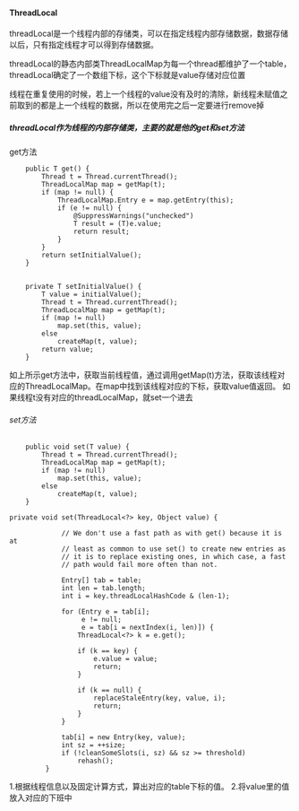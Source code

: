#### ThreadLocal

threadLocal是一个线程内部的存储类，可以在指定线程内部存储数据，数据存储以后，只有指定线程才可以得到存储数据。

threadLocal的静态内部类ThreadLocalMap为每一个thread都维护了一个table，threadLocal确定了一个数组下标，这个下标就是value存储对应位置

线程在重复使用的时候，若上一个线程的value没有及时的清除，新线程未赋值之前取到的都是上一个线程的数据，所以在使用完之后一定要进行remove掉

##### threadLocal作为线程的内部存储类，主要的就是他的get和set方法

get方法

```
    public T get() {
        Thread t = Thread.currentThread();
        ThreadLocalMap map = getMap(t);
        if (map != null) {
            ThreadLocalMap.Entry e = map.getEntry(this);
            if (e != null) {
                @SuppressWarnings("unchecked")
                T result = (T)e.value;
                return result;
            }
        }
        return setInitialValue();
    }
    
```
```
    private T setInitialValue() {
        T value = initialValue();
        Thread t = Thread.currentThread();
        ThreadLocalMap map = getMap(t);
        if (map != null)
            map.set(this, value);
        else
            createMap(t, value);
        return value;
    }
```

如上所示get方法中，获取当前线程值，通过调用getMap(t)方法，获取该线程对应的ThreadLocalMap。在map中找到该线程对应的下标，获取value值返回。
如果线程t没有对应的threadLocalMap，就set一个进去


###### set方法


```
    public void set(T value) {
        Thread t = Thread.currentThread();
        ThreadLocalMap map = getMap(t);
        if (map != null)
            map.set(this, value);
        else
            createMap(t, value);
    }
```
```
private void set(ThreadLocal<?> key, Object value) {
 
             // We don't use a fast path as with get() because it is at
             // least as common to use set() to create new entries as
             // it is to replace existing ones, in which case, a fast
             // path would fail more often than not.
 
             Entry[] tab = table;
             int len = tab.length;
             int i = key.threadLocalHashCode & (len-1);
 
             for (Entry e = tab[i];
                  e != null;
                  e = tab[i = nextIndex(i, len)]) {
                 ThreadLocal<?> k = e.get();
 
                 if (k == key) {
                     e.value = value;
                     return;
                 }
 
                 if (k == null) {
                     replaceStaleEntry(key, value, i);
                     return;
                 }
             }
 
             tab[i] = new Entry(key, value);
             int sz = ++size;
             if (!cleanSomeSlots(i, sz) && sz >= threshold)
                 rehash();
         }
```

1.根据线程信息以及固定计算方式，算出对应的table下标的值。
2.将value里的值放入对应的下班中